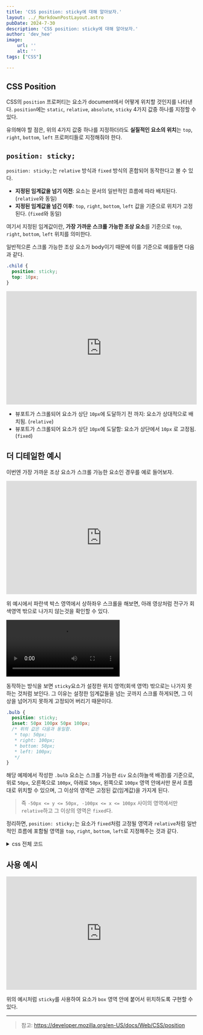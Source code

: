 ```yaml
---
title: 'CSS position: sticky에 대해 알아보자.'
layout: ../_MarkdownPostLayout.astro
pubDate: 2024-7-30
description: 'CSS position: sticky에 대해 알아보자.'
author: 'dev_hee'
image:
    url: ''
    alt: ''
tags: ["CSS"]

---
```


## CSS Position

CSS의 `position` 프로퍼티는 요소가 document에서 어떻게 위치할 것인지를 나타낸다. `position`에는 `static`, `relative`, `absolute`, `sticky` 4가지 값중 하나를 지정할 수 있다.

유의해야 할 점은, 위의 4가지 값중 하나를 지정하더라도 **실질적인 요소의 위치**는 `top`, `right`, `bottom`, `left` 프로퍼티들로 지정해줘야 한다.

## `position: sticky;`

`position: sticky;`는 `relative` 방식과 `fixed` 방식의 혼합되어 동작한다고 볼 수 있다.

- **지정된 임계값을 넘기 이전**: 요소는 문서의 일반적인 흐름에 따라 배치된다. (`relative`와 동일)
- **지정된 임계값을 넘긴 이후**: `top`, `right`, `bottom`, `left` 값을 기준으로 위치가 고정된다. (`fixed`와 동일)

여기서 지정된 임계값이란, **가장 가까운 스크롤 가능한 조상 요소**를 기준으로 `top`, `right`, `bottom`, `left` 위치를 의미한다.

일반적으론 스크롤 가능한 조상 요소가 body이기 때문에 이를 기준으로 예를들면 다음과 같다.

```css
.child {
  position: sticky;
  top: 10px;
}
```

<iframe height="300" style="width: 100%;" scrolling="no" title="Untitled" src="https://codepen.io/kheeyaa/embed/BagpJRB?default-tab=html%2Cresult" frameborder="no" loading="lazy" allowtransparency="true" allowfullscreen="true">
  See the Pen <a href="https://codepen.io/kheeyaa/pen/BagpJRB">
  Untitled</a> by Kang Hee (<a href="https://codepen.io/kheeyaa">@kheeyaa</a>)
  on <a href="https://codepen.io">CodePen</a>.
</iframe>

- 뷰포트가 스크롤되어 요소가 상단 `10px`에 도달하기 전 까지: 요소가 상대적으로 배치됨. (`relative`)
- 뷰포트가 스크롤되어 요소가 상단 `10px`에 도달함: 요소가 상단에서 `10px` 로 고정됨. (`fixed`)

## 더 디테일한 예시

이번엔 가장 가까운 조상 요소가 스크롤 가능한 요소인 경우를 예로 들어보자.

<iframe height="300" style="width: 100%;" scrolling="no" title="Untitled" src="https://codepen.io/kheeyaa/embed/MWMJrWy?default-tab=html%2Cresult" frameborder="no" loading="lazy" allowtransparency="true" allowfullscreen="true">
  See the Pen <a href="https://codepen.io/kheeyaa/pen/MWMJrWy">
  Untitled</a> by Kang Hee (<a href="https://codepen.io/kheeyaa">@kheeyaa</a>)
  on <a href="https://codepen.io">CodePen</a>.
</iframe>

위 예시에서 파란색 박스 영역에서 상하좌우 스크롤을 해보면, 아래 영상처럼 전구가 회색영역 밖으로 나가지 않는것을 확인할 수 있다.

<video width="300" autoplay loop>
<source src="https://github.com/user-attachments/assets/0d53ca08-8939-4794-bdb3-afa319279645" type="video/mp4">
</video>

동작하는 방식을 보면 `sticky`요소가 설정한 위치 영역(회색 영역) 밖으로는 나가지 못하는 것처럼 보인다. 그 이유는 설정한 임계값들을 넘는 곳까지 스크롤 하게되면, 그 이상을 넘어가지 못하게 고정되어 버리기 때문이다.

```css
.bulb {
  position: sticky;
  inset: 50px 100px 50px 100px;
  /* 위의 값은 다음과 동일함.
   * top: 50px;
   * right: 100px;
   * bottom: 50px;
   * left: 100px;
   */
}
```

해당 예제에서 작성한 `.bulb` 요소는 스크롤 가능한 `div` 요소(하늘색 배경)를 기준으로, 위로 `50px`, 오른쪽으로 `100px`, 아래로 `50px`, 왼쪽으로 `100px` 영역 안에서만 문서 흐름대로 위치할 수 있으며, 그 이상의 영역은 고정된 값(임계값)을 가지게 된다.

> 즉 `-50px <= y <= 50px, -100px <= x <= 100px` 사이의 영역에서만 `relative`하고 그 이상의 영역은 `fixed`다.

정리하면, `position: sticky;`는 요소가 `fixed`처럼 고정될 영역과 `relative`처럼 일반적인 흐름에 포함될 영역을 `top`, `right`, `bottom`, `left`로 지정해주는 것과 같다.


<details>
<summary>css 전체 코드</summary>

```css
div {
  width: 400px;
  height: 200px;
  margin: 30px 0 0 20px;
  overflow: scroll;
  scrollbar-width: thin;
  font-size: 16px;
  font-family: verdana;
  border: 1px solid;
}

p {
  width: 600px;
  user-select: none;
  margin: 0;
  border: 110px solid transparent;
}

.bulb {
  position: sticky;
  inset: 50px 100px 50px 100px;
}

div {
  /* mark area defined by the inset boundaries using gray color */
  background: linear-gradient(#5c5c5c, #5c5c5c) skyblue 100px 50px / 200px 100px no-repeat;
}
```
</details>

## 사용 예시

<iframe height="300" style="width: 100%;" scrolling="no" title="Untitled" src="https://codepen.io/kheeyaa/embed/abgpEyq?default-tab=css%2Cresult" frameborder="no" loading="lazy" allowtransparency="true" allowfullscreen="true">
  See the Pen <a href="https://codepen.io/kheeyaa/pen/abgpEyq">
  Untitled</a> by Kang Hee (<a href="https://codepen.io/kheeyaa">@kheeyaa</a>)
  on <a href="https://codepen.io">CodePen</a>.
</iframe>

위의 예시처럼 `sticky`를 사용하여 요소가 `box` 영역 안에 붙어서 위치하도록 구현할 수 있다.


---


> 참고: https://developer.mozilla.org/en-US/docs/Web/CSS/position